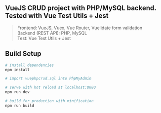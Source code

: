 ## VueJS CRUD project with PHP/MySQL backend. Tested with Vue Test Utils + Jest

> Frontend: VueJS, Vuex, Vue Router, Vuelidate form validation  
> Backend (REST API): PHP, MySQL  
> Test: Vue Test Utils + Jest

## Build Setup

``` bash
# install dependencies
npm install

# import vuephpcrud.sql into PhpMyAdmin

# serve with hot reload at localhost:8080
npm run dev

# build for production with minification
npm run build
```
